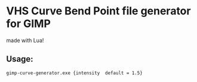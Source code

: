 # VHS Curve Bend Point file generator for GIMP
made with Lua!

## Usage:
```
gimp-curve-generator.exe {intensity  default = 1.5}
```
